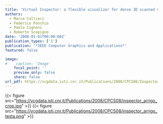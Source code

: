 ```yaml
---
title: 'Virtual Inspector: a flexible visualizer for dense 3D scanned models'
authors:
  - Marco Callieri
  - Federico Ponchio
  - Paolo Cignoni
  - Roberto Scopigno
date: '2008-01-01T00:00:00Z'
publication_types: ['1']
publication: '*IEEE Computer Graphics and Applications*'
featured: false

image:
#    caption: 'Image'
    focal_point: ''
    preview_only: false
    share: false
url_pdf: https://vcgdata.isti.cnr.it/Publications/2008/CPCS08/Inspector_IEEECGA_07.pdf
---
```

{{< figure src="https://vcgdata.isti.cnr.it/Publications/2008/CPCS08/inspector_arrigo_crop.jpg" >}}
{{< figure src="https://vcgdata.isti.cnr.it/Publications/2008/CPCS08/inspector_arrigo_testa.png" >}}
